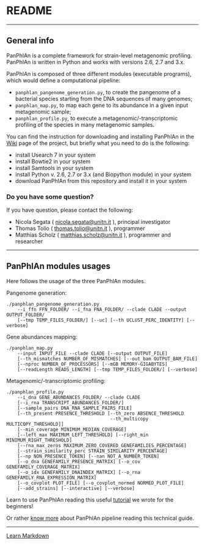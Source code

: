 # README #

----

## General info

PanPhlAn is a complete framework for strain-level metagenomic profiling. PanPhlAn is written in Python and works with versions 2.6, 2.7 and 3.x.

PanPhlAn is composed of three different modules (executable programs), which would define a computational pipeline:

* `panphlan_pangenome_generation.py`, to create the pangenome of a bacterial species starting from the DNA sequences of many genomes;
* `panphlan_map.py`, to map each gene to its abundance in a given input metagenomic sample;
* `panphlan_profile.py`, to execute a metagenomic/-transcriptomic profiling of the species in many metagenomic samples.

You can find the instruction for downloading and installing PanPhlAn in the [Wiki](https://bitbucket.org/CibioCM/panphlan/wiki/Home) page of the project, but briefly what you need to do is the following:

* install Usearch 7 in your system
* install Bowtie2 in your system
* install Samtools in your system
* install Python v. 2.6, 2.7 or 3.x (and Biopython module) in your system
* download PanPhlAn from this repository and install it in your system

### Do you have some question? ###

If you have question, please contact the following:

* Nicola Segata ( nicola.segata@unitn.it ), principal investigator
* Thomas Tolio ( thomas.tolio@unitn.it ), programmer
* Matthias Scholz ( matthias.scholz@unitn.it ), programmer and researcher

----

## PanPhlAn modules usages

Here follows the usage of the three PanPhlAn modules.

Pangenome generation:

```
./panphlan_pangenome_generation.py
    --i_ffn FFN_FOLDER/ --i_fna FNA_FOLDER/ --clade CLADE --output OUTPUT_FOLDER/
    [--tmp TEMP_FILES_FOLDER/] [--uc] [--th UCLUST_PERC_IDENTITY] [--verbose]
```

Gene abundances mapping:

```
./panphlan_map.py
    --input INPUT_FILE --clade CLADE [--output OUTPUT_FILE]
    [--th_mismatches NUMBER_OF_MISMATCHES] [--out_bam OUTPUT_BAM_FILE]
    [--nproc NUMBER_OF_PROCESSORS] [--mGB MEMORY-GIGABYTES]
    [--readLength READS_LENGTH] [--tmp TEMP_FILES_FOLDER/] [--verbose]
```

Metagenomic/-transcriptomic profiling:

```
./panphlan_profile.py
    --i_dna GENE_ABUNDANCES_FOLDER/ --clade CLADE
    [--i_rna TRANSCRIPT_ABUNDANCES_FOLDER/]
    [--sample_pairs DNA_RNA_SAMPLE_PAIRS_FILE]
    [--th_present PRESENCE_THRESHOLD [--th_zero ABSENCE_THRESHOLD
                                      --th_multicopy MULTICOPY_THRESHOLD]]
    [--min_coverage MINIMUM_MEDIAN_COVERAGE]
    [--left_max MAXIMUM_LEFT_THRESHOLD] [--right_min MINIMUM_RIGHT_THRESHOLD]
    [--rna_max_zeros MAXIMUM_ZERO_COVERED_GENEFAMILIES_PERCENTAGE]
    [--strain_similarity_perc STRAIN_SIMILARITY_PERCENTAGE]
    [--np NON_PRESENCE_TOKEN] [--nan NOT_A_NUMBER_TOKEN]
    [--o_dna GENEFAMILY_PRESENCE_MATRIX] [--o_cov GENEFAMILY_COVERAGE_MATRIX]
    [--o_idx GENEFAMILY_DNAINDEX_MATRIX] [--o_rna GENEFAMILY_RNA_EXPRESSION_MATRIX]
    [--o_covplot PLOT_FILE] [--o_covplot_normed NORMED_PLOT_FILE]
    [--add_strains] [--interactive] [--verbose]
```


Learn to use PanPhlAn reading this useful [tutorial](https://bitbucket.org/CibioCM/panphlan/wiki/Tutorial) we wrote for the beginners!

Or rather [know more](https://bitbucket.org/CibioCM/panphlan/wiki/Home) about PanPhlAn pipeline reading this technical guide.

----

[Learn Markdown](https://bitbucket.org/tutorials/markdowndemo)